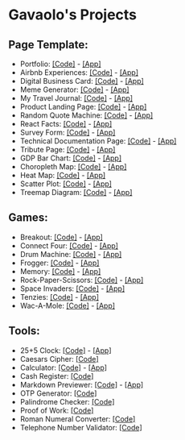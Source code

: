 # Gavaolo's Projects


## Page Template:
+ Portfolio: [[Code]](https://github.com/gavaolo/gavaolo.github.io/blob/main/index.html) - [[App]](https://gavaolo.github.io)
+ Airbnb Experiences: [[Code]](https://github.com/gavaolo/gavaolo.github.io/tree/main/projects/page_template/airbnb_experiences) - [[App]](https://gavaolo.github.io/projects/page_template/airbnb_experiences/index.html)
+ Digital Business Card: [[Code]](https://github.com/gavaolo/gavaolo.github.io/tree/main/projects/page_template/digital_business_card) - [[App]](https://gavaolo.github.io/projects/page_template/digital_business_card/index.html)
+ Meme Generator: [[Code]](https://github.com/gavaolo/gavaolo.github.io/tree/main/projects/page_template/meme_generator) - [[App]](https://gavaolo.github.io/projects/page_template/meme_generator/index.html)
+ My Travel Journal: [[Code]](https://github.com/gavaolo/gavaolo.github.io/tree/main/projects/page_template/my_travel_journal) - [[App]](https://gavaolo.github.io/projects/page_template/my_travel_journal/index.html)
+ Product Landing Page: [[Code]](https://github.com/gavaolo/gavaolo.github.io/tree/main/projects/page_template/product_landing_page) - [[App]](https://gavaolo.github.io/projects/page_template/product_landing_page/index.html)
+ Random Quote Machine: [[Code]](https://github.com/gavaolo/gavaolo.github.io/tree/main/projects/page_template/random_quote_machine) - [[App]](https://gavaolo.github.io/projects/page_template/random_quote_machine/index.html)
+ React Facts: [[Code]](https://github.com/gavaolo/gavaolo.github.io/tree/main/projects/page_template/react_facts) - [[App]](https://gavaolo.github.io/projects/page_template/react_facts/index.html)
+ Survey Form: [[Code]](https://github.com/gavaolo/gavaolo.github.io/tree/main/projects/page_template/survey_form) - [[App]](https://gavaolo.github.io/projects/page_template/survey_form/index.html)
+ Technical Documentation Page: [[Code]](https://github.com/gavaolo/gavaolo.github.io/tree/main/projects/page_template/tech_doc_page) - [[App]](https://gavaolo.github.io/projects/page_template/tech_doc_page/index.html)
+ Tribute Page: [[Code]](https://github.com/gavaolo/gavaolo.github.io/tree/main/projects/page_template/tribute_page) - [[App]](https://gavaolo.github.io/projects/page_template/tribute_page/index.html)
+ GDP Bar Chart: [[Code]](https://github.com/gavaolo/gavaolo.github.io/tree/main/projects/page_template/bar_chart) - [[App]](https://gavaolo.github.io/projects/page_template/bar_chart/index.html)
+ Choropleth Map: [[Code]](https://github.com/gavaolo/gavaolo.github.io/tree/main/projects/page_template/choropleth_map) - [[App]](https://gavaolo.github.io/projects/page_template/choropleth_map/index.html)
+ Heat Map: [[Code]](https://github.com/gavaolo/gavaolo.github.io/tree/main/projects/page_template/heat_map) - [[App]](https://gavaolo.github.io/projects/page_template/heat_map/index.html)
+ Scatter Plot: [[Code]](https://github.com/gavaolo/gavaolo.github.io/tree/main/projects/page_template/scatter_plot) - [[App]](https://gavaolo.github.io/projects/page_template/scatter_plot/index.html)
+ Treemap Diagram: [[Code]](https://github.com/gavaolo/gavaolo.github.io/tree/main/projects/page_template/treemap_diagram) - [[App]](https://gavaolo.github.io/projects/page_template/treemap_diagram/index.html)


## Games: 
+ Breakout: [[Code]](https://github.com/gavaolo/gavaolo.github.io/tree/main/projects/games/breakout) - [[App]](https://gavaolo.github.io/projects/games/breakout/index.html)
+ Connect Four: [[Code]](https://github.com/gavaolo/gavaolo.github.io/tree/main/projects/games/connect_four) - [[App]](https://gavaolo.github.io/projects/games/connect_four/index.html)
+ Drum Machine: [[Code]](https://github.com/gavaolo/gavaolo.github.io/tree/main/projects/games/drum_machine) - [[App]](https://gavaolo.github.io/projects/games/drum_machine/index.html)
+ Frogger: [[Code]](https://github.com/gavaolo/gavaolo.github.io/tree/main/projects/games/frogger) - [[App]](https://gavaolo.github.io/projects/games/frogger/index.html)
+ Memory: [[Code]](https://github.com/gavaolo/gavaolo.github.io/tree/main/projects/games/memory) - [[App]](https://gavaolo.github.io/projects/games/memory/index.html)
+ Rock-Paper-Scissors: [[Code]](https://github.com/gavaolo/gavaolo.github.io/tree/main/projects/games/rock-paper-scissors) - [[App]](https://gavaolo.github.io/projects/games/rock-paper-scissors/index.html)
+ Space Invaders: [[Code]](https://github.com/gavaolo/gavaolo.github.io/tree/main/projects/games/space_invaders) - [[App]](https://gavaolo.github.io/projects/games/space_invaders/index.html)
+ Tenzies: [[Code]](https://github.com/gavaolo/gavaolo.github.io/tree/main/projects/games/tenzies) - [[App]](https://gavaolo.github.io/projects/games/tenzies/index.html)
+ Wac-A-Mole: [[Code]](https://github.com/gavaolo/gavaolo.github.io/tree/main/projects/games/wac-a-mole) - [[App]](https://gavaolo.github.io/projects/games/wac-a-mole/index.html)


## Tools:
+ 25+5 Clock: [[Code]](https://github.com/gavaolo/gavaolo.github.io/tree/main/projects/tools/25+5_clock) - [[App]](https://gavaolo.github.io/projects/tools/25+5_clock/index.html)
+ Caesars Cipher: [[Code]](https://github.com/gavaolo/gavaolo.github.io/tree/main/projects/tools/caesars_cipher)
+ Calculator: [[Code]](https://github.com/gavaolo/gavaolo.github.io/tree/main/projects/tools/calculator) - [[App]](https://gavaolo.github.io/projects/tools/calculator/index.html)
+ Cash Register: [[Code]](https://github.com/gavaolo/gavaolo.github.io/tree/main/projects/tools/cash_register)
+ Markdown Previewer: [[Code]](https://github.com/gavaolo/gavaolo.github.io/tree/main/projects/tools/markdown_previewer) - [[App]](https://gavaolo.github.io/projects/tools/markdown_previewer/index.html)
+ OTP Generator: [[Code]](https://github.com/gavaolo/gavaolo.github.io/tree/main/projects/tools/otp_generator)
+ Palindrome Checker: [[Code]](https://github.com/gavaolo/gavaolo.github.io/tree/main/projects/tools/palindrome_checker)
+ Proof of Work: [[Code]](https://github.com/gavaolo/gavaolo.github.io/tree/main/projects/tools/proof_of_work)
+ Roman Numeral Converter: [[Code]](https://github.com/gavaolo/gavaolo.github.io/tree/main/projects/tools/roman_numeral_converter)
+ Telephone Number Validator: [[Code]](https://github.com/gavaolo/gavaolo.github.io/tree/main/projects/tools/telephone_number_validator)
